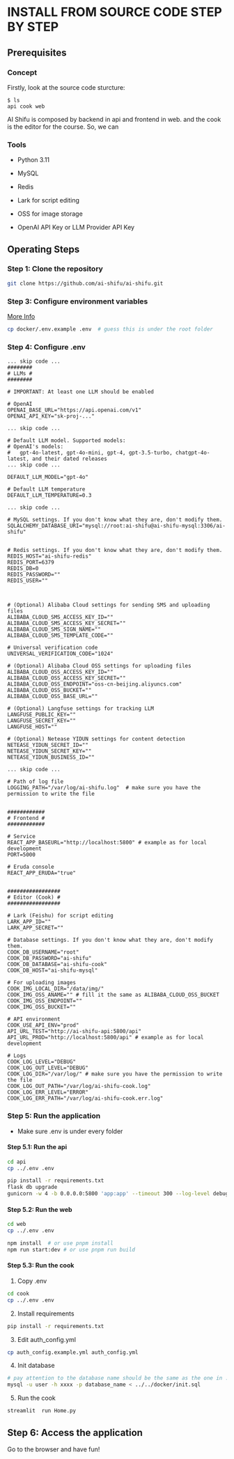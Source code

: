 # INSTALL FROM SOURCE CODE STEP BY STEP
## Prerequisites
### Concept
Firstly, look at the source code sturcture:
```
$ ls
api cook web
```
AI Shifu is composed by backend in api and frontend in web. and the cook is the editor for the course.
So, we can

### Tools
- Python 3.11
- MySQL
- Redis
- Lark for script editing
- OSS for image storage

- OpenAI API Key or LLM Provider API Key

## Operating Steps

### Step 1: Clone the repository

```bash
git clone https://github.com/ai-shifu/ai-shifu.git
```


### Step 3: Configure environment variables

[More Info](https://github.com/ai-shifu/ai-shifu-docs/blob/main/zh_CN/guides/environment-variables.md)
```bash
cp docker/.env.example .env  # guess this is under the root folder
```

### Step 4: Configure .env
```
... skip code ...
########
# LLMs #
########

# IMPORTANT: At least one LLM should be enabled

# OpenAI
OPENAI_BASE_URL="https://api.openai.com/v1"
OPENAI_API_KEY="sk-proj-..."

... skip code ...

# Default LLM model. Supported models:
# OpenAI's models:
#   gpt-4o-latest, gpt-4o-mini, gpt-4, gpt-3.5-turbo, chatgpt-4o-latest, and their dated releases
... skip code ...

DEFAULT_LLM_MODEL="gpt-4o"

# Default LLM temperature
DEFAULT_LLM_TEMPERATURE=0.3

... skip code ...

# MySQL settings. If you don't know what they are, don't modify them.
SQLALCHEMY_DATABASE_URI="mysql://root:ai-shifu@ai-shifu-mysql:3306/ai-shifu"


# Redis settings. If you don't know what they are, don't modify them.
REDIS_HOST="ai-shifu-redis"
REDIS_PORT=6379
REDIS_DB=0
REDIS_PASSWORD=""
REDIS_USER=""



# (Optional) Alibaba Cloud settings for sending SMS and uploading files
ALIBABA_CLOUD_SMS_ACCESS_KEY_ID=""
ALIBABA_CLOUD_SMS_ACCESS_KEY_SECRET=""
ALIBABA_CLOUD_SMS_SIGN_NAME=""
ALIBABA_CLOUD_SMS_TEMPLATE_CODE=""

# Universal verification code
UNIVERSAL_VERIFICATION_CODE="1024"

# (Optional) Alibaba Cloud OSS settings for uploading files
ALIBABA_CLOUD_OSS_ACCESS_KEY_ID=""
ALIBABA_CLOUD_OSS_ACCESS_KEY_SECRET=""
ALIBABA_CLOUD_OSS_ENDPOINT="oss-cn-beijing.aliyuncs.com"
ALIBABA_CLOUD_OSS_BUCKET=""
ALIBABA_CLOUD_OSS_BASE_URL=""

# (Optional) Langfuse settings for tracking LLM
LANGFUSE_PUBLIC_KEY=""
LANGFUSE_SECRET_KEY=""
LANGFUSE_HOST=""

# (Optional) Netease YIDUN settings for content detection
NETEASE_YIDUN_SECRET_ID=""
NETEASE_YIDUN_SECRET_KEY=""
NETEASE_YIDUN_BUSINESS_ID=""

... skip code ...

# Path of log file
LOGGING_PATH="/var/log/ai-shifu.log"  # make sure you have the permission to write the file


############
# Frontend #
############

# Service
REACT_APP_BASEURL="http://localhost:5800" # example as for local development
PORT=5000

# Eruda console
REACT_APP_ERUDA="true"


#################
# Editor (Cook) #
#################

# Lark (Feishu) for script editing
LARK_APP_ID=""
LARK_APP_SECRET=""

# Database settings. If you don't know what they are, don't modify them.
COOK_DB_USERNAME="root"
COOK_DB_PASSWORD="ai-shifu"
COOK_DB_DATABASE="ai-shifu-cook"
COOK_DB_HOST="ai-shifu-mysql"

# For uploading images
COOK_IMG_LOCAL_DIR="/data/img/"
COOK_IMG_OSS_ANAME="" # fill it the same as ALIBABA_CLOUD_OSS_BUCKET
COOK_IMG_OSS_ENDPOINT=""
COOK_IMG_OSS_BUCKET=""

# API environment
COOK_USE_API_ENV="prod"
API_URL_TEST="http://ai-shifu-api:5800/api"
API_URL_PROD="http://localhost:5800/api" # example as for local development

# Logs
COOK_LOG_LEVEL="DEBUG"
COOK_LOG_OUT_LEVEL="DEBUG"
COOK_LOG_DIR="/var/log/" # make sure you have the permission to write the file
COOK_LOG_OUT_PATH="/var/log/ai-shifu-cook.log"
COOK_LOG_ERR_LEVEL="ERROR"
COOK_LOG_ERR_PATH="/var/log/ai-shifu-cook.err.log"

```

### Step 5: Run the application
* Make sure .env is under every folder

#### Step 5.1: Run the api
```bash
cd api
cp ../.env .env

pip install -r requirements.txt
flask db upgrade
gunicorn -w 4 -b 0.0.0.0:5800 'app:app' --timeout 300 --log-level debug --access-logfile /var/log/app.log --capture-output
```

#### Step 5.2: Run the web
```bash
cd web
cp ../.env .env

npm install  # or use pnpm install
npm run start:dev # or use pnpm run build
```

#### Step 5.3: Run the cook
1. Copy .env
```bash
cd cook
cp ../.env .env
```

2. Install requirements
```bash
pip install -r requirements.txt
```

3. Edit auth_config.yml
```bash
cp auth_config.example.yml auth_config.yml
```
4. Init database
```bash
# pay attention to the database name should be the same as the one in .env
mysql -u user -h xxxx -p database_name < ../../docker/init.sql
```

5. Run the cook
```bash
streamlit  run Home.py
```

## Step 6: Access the application
Go to the browser and have fun!              
